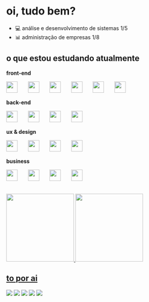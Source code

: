 # oi, tudo bem?

- 💻 análise e desenvolvimento de sistemas 1/5
- 📊 administração de empresas 1/8

## o que estou estudando atualmente

**front-end**

<p>
  <img src="https://cdn.jsdelivr.net/gh/devicons/devicon/icons/html5/html5-plain.svg" width="30" height="30"/>
  &nbsp;&nbsp;&nbsp;&nbsp;&nbsp;
  <img src="https://cdn.jsdelivr.net/gh/devicons/devicon/icons/css3/css3-plain.svg" width="30" height="30"/>
  &nbsp;&nbsp;&nbsp;&nbsp;&nbsp;
  <img src="https://cdn.jsdelivr.net/gh/devicons/devicon/icons/javascript/javascript-plain.svg" width="30" height="30"/>
  &nbsp;&nbsp;&nbsp;&nbsp;&nbsp;
  <img src="https://cdn.jsdelivr.net/gh/devicons/devicon/icons/typescript/typescript-plain.svg" width="30" height="30"/>
  &nbsp;&nbsp;&nbsp;&nbsp;&nbsp;
  <img src="https://cdn.jsdelivr.net/gh/devicons/devicon/icons/react/react-original.svg" width="30" height="30"/>
  &nbsp;&nbsp;&nbsp;&nbsp;&nbsp;
  <img src="https://cdn.jsdelivr.net/gh/devicons/devicon/icons/nextjs/nextjs-line.svg" width="30" height="30"/>
</p>

**back-end**

<p>
  <img src="https://cdn.jsdelivr.net/gh/devicons/devicon/icons/python/python-original.svg" width="30" height="30"/>
  &nbsp;&nbsp;&nbsp;&nbsp;&nbsp;
  <img src="https://cdn.jsdelivr.net/gh/devicons/devicon/icons/nodejs/nodejs-original.svg" width="30" height="30"/>
  &nbsp;&nbsp;&nbsp;&nbsp;&nbsp;
  <img src="https://cdn.jsdelivr.net/gh/devicons/devicon/icons/express/express-original.svg" width="30" height="30"/>
  &nbsp;&nbsp;&nbsp;&nbsp;&nbsp;
  <img src="https://cdn.jsdelivr.net/gh/devicons/devicon/icons/mongodb/mongodb-original.svg" width="30" height="30"/>
</p>

**ux & design**

<p>
  <img src="https://cdn.jsdelivr.net/gh/devicons/devicon/icons/figma/figma-original.svg" width="30" height="30"/>
  &nbsp;&nbsp;&nbsp;&nbsp;&nbsp;
  <img src="https://cdn.jsdelivr.net/gh/devicons/devicon/icons/xd/xd-plain.svg" width="30" height="30"/>
  &nbsp;&nbsp;&nbsp;&nbsp;&nbsp;
  <img src="https://cdn.jsdelivr.net/gh/devicons/devicon/icons/sketch/sketch-original.svg" width="30" height="30"/>
  &nbsp;&nbsp;&nbsp;&nbsp;&nbsp;
  <img src="https://cdn.jsdelivr.net/gh/devicons/devicon/icons/canva/canva-original.svg" width="30" height="30"/>
</p>


**business**

<p>
  <img src="https://cdn.jsdelivr.net/gh/devicons/devicon/icons/minitab/minitab-plain.svg" width="30" height="30"/>
  &nbsp;&nbsp;&nbsp;&nbsp;&nbsp;
  <img src="https://www.cdnlogo.com/logos/s/76/scrum.svg" width="30" height="30"/>
  &nbsp;&nbsp;&nbsp;&nbsp;&nbsp;
  <img src="https://www.svgrepo.com/show/373589/excel.svg" width="30" height="30"/>
  &nbsp;&nbsp;&nbsp;&nbsp;&nbsp;
  <img src="https://github.com/microsoft/PowerBI-Icons/blob/main/SVG/Power-BI.svg" width="30" height="30"/>
</p>

<br/>

<div>
<a href="https://github.com/brdneo">
<img loading="lazy" height="180em" src="https://github-readme-stats.vercel.app/api/top-langs/?username=brdneo&layout=compact&langs_count=7&theme=dracula"/>
<img loading="lazy" height="180em" src="https://github-readme-stats.vercel.app/api?username=brdneo&show_icons=true&theme=dracula&include_all_commits=true&count_private=true"/>
</div>

## to por ai

<div>
<a href="https://www.youtube.com/@brdneo" target="_blank"><img loading="lazy" src="https://img.shields.io/badge/YouTube-FF0000?style=for-the-badge&logo=youtube&logoColor=white" target="_blank"></a>
<a href="https://instagram.com/seu-usuário-instagram-aqui" target="_blank"><img loading="lazy" src="https://img.shields.io/badge/-Instagram-%23E4405F?style=for-the-badge&logo=instagram&logoColor=white" target="_blank"></a>
<a href="https://www.twitch.tv/seu-usuário-aqui" target="_blank"><img loading="lazy" src="https://img.shields.io/badge/Twitch-9146FF?style=for-the-badge&logo=twitch&logoColor=white" target="_blank"></a>
<a href = "mailto:contato@seu-usuário-aqui"><img loading="lazy" src="https://img.shields.io/badge/Gmail-D14836?style=for-the-badge&logo=gmail&logoColor=white" target="_blank"></a>
<a href="https://www.linkedin.com/in/seu-usuário-linkedln-aqui" target="_blank"><img loading="lazy" src="https://img.shields.io/badge/-LinkedIn-%230077B5?style=for-the-badge&logo=linkedin&logoColor=white" target="_blank"></a>   
</div>

